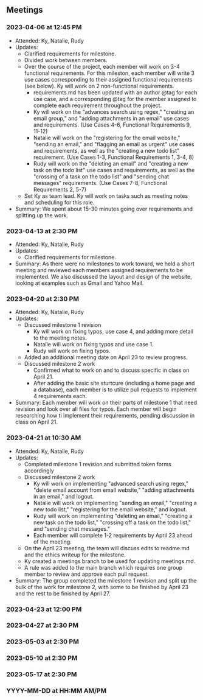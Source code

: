 ## Meetings

### 2023-04-06 at 12:45 PM
- Attended: Ky, Natalie, Rudy
- Updates:
  - Clarified requirements for milestone.
  - Divided work between members.
  - Over the course of the project, each member will work on 3-4 functional requirements. For this mileston, each member will write 3 use cases corresponding to their assigned functional requirements (see below). Ky will work on 2 non-functional requirements.
	- requirements.md has been updated with an author @tag for each use case, and a corresponding @tag for the member assigned to complete each requirement throughout the project.
    - Ky will work on the "advances search using regex," "creating an email group," and "adding attachments in an email" use cases and requirements. (Use Cases 4-6, Functional Requirements 9, 11-12)
    - Natalie will work on the "registering for the email website," "sending an email," and "flagging an email as urgent" use cases and requirements, as well as the "creating a new todo list" requirement. (Use Cases 1-3, Functional Requirements 1, 3-4, 8)
    - Rudy will work on the "deleting an email" and "creating a new task on the todo list" use cases and requirements, as well as the "crossing of a task on the todo list" and "sending chat messages" requirements. (Use Cases 7-8, Functional Requirements 2, 5-7)
  - Set Ky as team lead. Ky will work on tasks such as meeting notes and scheduling for this role.
- Summary: We spent about 15-30 minutes going over requirements and splitting up the work.

### 2023-04-13 at 2:30 PM
- Attended: Ky, Natalie, Rudy
- Updates:
  - Clarified requirements for milestone.
- Summary: As there were no milestones to work toward, we held a short meeting and reviewed each members assigned requirements to be implemented. We also discussed the layout and design of the website, looking at examples such as Gmail and Yahoo Mail.

### 2023-04-20 at 2:30 PM
- Attended: Ky, Natalie, Rudy
- Updates:
  - Discussed milestone 1 revision
	- Ky will work on fixing typos, use case 4, and adding more detail to the meeting notes.
	- Natalie will work on fixing typos and use case 1.
	- Rudy will work on fixing typos.
  - Added an additional meeting date on April 23 to review progress.
  - Discussed milestone 2 work
    - Confirmed what to work on and to discuss specific in class on April 21.
    - After adding the basic site sturtcure (including a home page and a database), each member is to utilize pull requests to implement 4 requirements each.
- Summary: Each member will work on their parts of milestone 1 that need revision and look over all files for typos. Each member will begin researching how ti implement their requirements, pending discussion in class on April 21.

### 2023-04-21 at 10:30 AM
- Attended: Ky, Natalie, Rudy
- Updates:
  - Completed milestone 1 revision and submitted token forms accordingly
  - Discussed milestone 2 work
    - Ky will work on implementing "advanced search using regex," "delete email account from email website," "adding attachments in an email," and logout.
    - Natalie will work on implementing "sending an email," "creating a new todo list," "registering for the email website," and logout.
    - Rudy will work on implementing "deleting an email," "creating a new task on the todo list," "crossing off a task on the todo list," and "sending chat messages."
    - Each member will complete 1-2 requirements by April 23 ahead of the meeting.
  - On the April 23 meeting, the team will discuss edits to readme.md and the ethics writeup for the milestone.
  - Ky created a meetings branch to be used for updating meetings.md.
  - A rule was added to the main branch which requires one group member to review and approve each pull request.
- Summary: The group completed the milestone 1 revision and split up the bulk of the work for milestone 2, with some to be finished by April 23 and the rest to be finished by April 27.

### 2023-04-23 at 12:00 PM

### 2023-04-27 at 2:30 PM

### 2023-05-03 at 2:30 PM

### 2023-05-10 at 2:30 PM

### 2023-05-17 at 2:30 PM

### YYYY-MM-DD at HH:MM AM/PM

